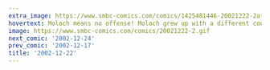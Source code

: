 ```yaml
---
extra_image: https://www.smbc-comics.com/comics/1425481446-20021222-2after.png
hovertext: Moloch means no offense! Moloch grew up with a different courtship paradigm!
image: https://www.smbc-comics.com/comics/20021222-2.gif
next_comic: '2002-12-24'
prev_comic: '2002-12-17'
title: '2002-12-22'
---
```


